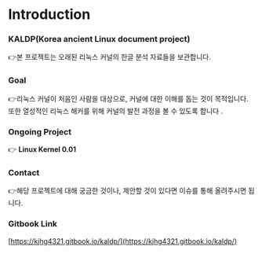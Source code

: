 # Introduction

### KALDP\(Korea ancient Linux document project\)

👉본 프로젝트는 오래된 리눅스 커널의 한글 분석 자료들을 보관합니다.  

### Goal

👉리눅스 커널이 처음인 사람을 대상으로, 커널에 대한 이해를 돕는 것이 목적입니다. 또한 열성적인 리눅스 해커를 위해 커널의 발전 과정을 볼 수 있도록 합니다 .

### Ongoing Project

👉 **Linux Kernel 0.01**

### Cont**act**

👉해당 프로젝트에 대해 궁금한 것이나, 제안할 것이 있다면  이슈를 통해 올려주시면 됩니다.

### Gitbook Link

[https://kjhg4321.gitbook.io/kaldp/](https://kjhg4321.gitbook.io/kaldp/)

